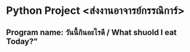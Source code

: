 # Python Project <ส่งงานอาจารย์กรรณิการ์>
## Program name: วันนี้กินอะไรดี / What shuold I eat Today?"
